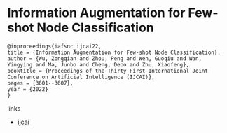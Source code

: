 # Information Augmentation for Few-shot Node Classification

```
@inproceedings{iafsnc_ijcai22,
title = {Information Augmentation for Few-shot Node Classification},
author = {Wu, Zongqian and Zhou, Peng and Wen, Guoqiu and Wan, Yingying and Ma, Junbo and Cheng, Debo and Zhu, Xiaofeng},
booktitle = {Proceedings of the Thirty-First International Joint Conference on Artificial Intelligence (IJCAI)},
pages = {3601--3607},
year = {2022}
}
```

links
- [ijcai](https://www.ijcai.org/Proceedings/2022/500)
